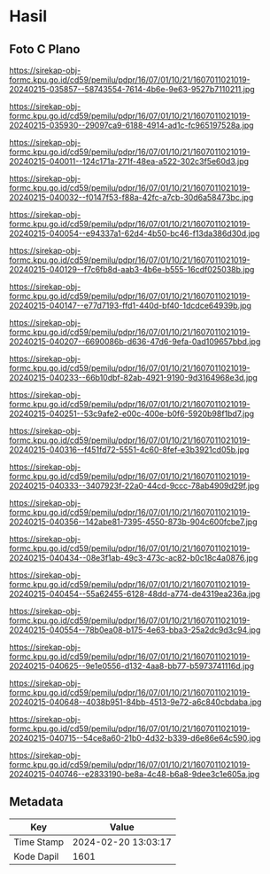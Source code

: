 # Hasil

## Foto C Plano

https://sirekap-obj-formc.kpu.go.id/cd59/pemilu/pdpr/16/07/01/10/21/1607011021019-20240215-035857--58743554-7614-4b6e-9e63-9527b7110211.jpg

https://sirekap-obj-formc.kpu.go.id/cd59/pemilu/pdpr/16/07/01/10/21/1607011021019-20240215-035930--29097ca9-6188-4914-ad1c-fc965197528a.jpg

https://sirekap-obj-formc.kpu.go.id/cd59/pemilu/pdpr/16/07/01/10/21/1607011021019-20240215-040011--124c171a-271f-48ea-a522-302c3f5e60d3.jpg

https://sirekap-obj-formc.kpu.go.id/cd59/pemilu/pdpr/16/07/01/10/21/1607011021019-20240215-040032--f0147f53-f88a-42fc-a7cb-30d6a58473bc.jpg

https://sirekap-obj-formc.kpu.go.id/cd59/pemilu/pdpr/16/07/01/10/21/1607011021019-20240215-040054--e94337a1-62d4-4b50-bc46-f13da386d30d.jpg

https://sirekap-obj-formc.kpu.go.id/cd59/pemilu/pdpr/16/07/01/10/21/1607011021019-20240215-040129--f7c6fb8d-aab3-4b6e-b555-16cdf025038b.jpg

https://sirekap-obj-formc.kpu.go.id/cd59/pemilu/pdpr/16/07/01/10/21/1607011021019-20240215-040147--e77d7193-ffd1-440d-bf40-1dcdce64939b.jpg

https://sirekap-obj-formc.kpu.go.id/cd59/pemilu/pdpr/16/07/01/10/21/1607011021019-20240215-040207--6690086b-d636-47d6-9efa-0ad109657bbd.jpg

https://sirekap-obj-formc.kpu.go.id/cd59/pemilu/pdpr/16/07/01/10/21/1607011021019-20240215-040233--66b10dbf-82ab-4921-9190-9d3164968e3d.jpg

https://sirekap-obj-formc.kpu.go.id/cd59/pemilu/pdpr/16/07/01/10/21/1607011021019-20240215-040251--53c9afe2-e00c-400e-b0f6-5920b98f1bd7.jpg

https://sirekap-obj-formc.kpu.go.id/cd59/pemilu/pdpr/16/07/01/10/21/1607011021019-20240215-040316--f451fd72-5551-4c60-8fef-e3b3921cd05b.jpg

https://sirekap-obj-formc.kpu.go.id/cd59/pemilu/pdpr/16/07/01/10/21/1607011021019-20240215-040333--3407923f-22a0-44cd-9ccc-78ab4909d29f.jpg

https://sirekap-obj-formc.kpu.go.id/cd59/pemilu/pdpr/16/07/01/10/21/1607011021019-20240215-040356--142abe81-7395-4550-873b-904c600fcbe7.jpg

https://sirekap-obj-formc.kpu.go.id/cd59/pemilu/pdpr/16/07/01/10/21/1607011021019-20240215-040434--08e3f1ab-49c3-473c-ac82-b0c18c4a0876.jpg

https://sirekap-obj-formc.kpu.go.id/cd59/pemilu/pdpr/16/07/01/10/21/1607011021019-20240215-040454--55a62455-6128-48dd-a774-de4319ea236a.jpg

https://sirekap-obj-formc.kpu.go.id/cd59/pemilu/pdpr/16/07/01/10/21/1607011021019-20240215-040554--78b0ea08-b175-4e63-bba3-25a2dc9d3c94.jpg

https://sirekap-obj-formc.kpu.go.id/cd59/pemilu/pdpr/16/07/01/10/21/1607011021019-20240215-040625--9e1e0556-d132-4aa8-bb77-b5973741116d.jpg

https://sirekap-obj-formc.kpu.go.id/cd59/pemilu/pdpr/16/07/01/10/21/1607011021019-20240215-040648--4038b951-84bb-4513-9e72-a6c840cbdaba.jpg

https://sirekap-obj-formc.kpu.go.id/cd59/pemilu/pdpr/16/07/01/10/21/1607011021019-20240215-040715--54ce8a60-21b0-4d32-b339-d6e86e64c590.jpg

https://sirekap-obj-formc.kpu.go.id/cd59/pemilu/pdpr/16/07/01/10/21/1607011021019-20240215-040746--e2833190-be8a-4c48-b6a8-9dee3c1e605a.jpg


## Metadata

| Key        | Value               |
| ---------- | ------------------- |
| Time Stamp | 2024-02-20 13:03:17 |
| Kode Dapil | 1601                |




